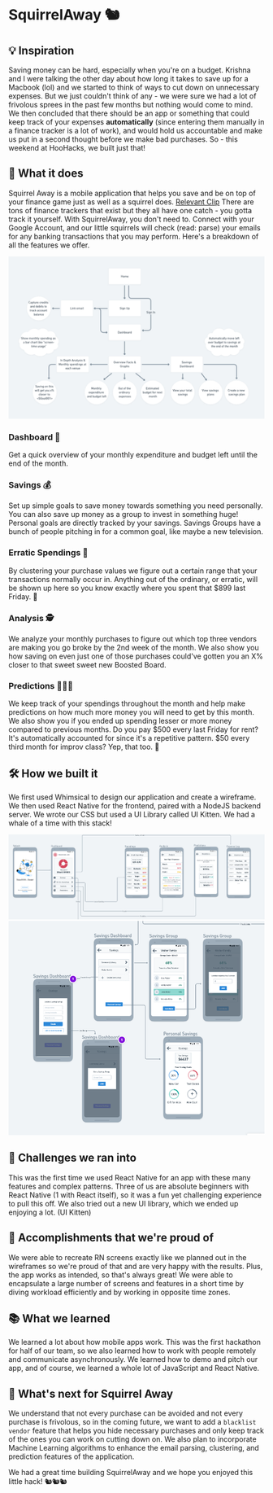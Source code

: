 # SquirrelAway 🐿️

## 💡 Inspiration

Saving money can be hard, especially when you're on a budget. Krishna and I were talking the other day about how long it takes to save up for a Macbook (lol) and we started to think of ways to cut down on unnecessary expenses. But we just couldn't think of any - we were sure we had a lot of frivolous sprees in the past few months but nothing would come to mind. We then concluded that there should be an app or something that could keep track of your expenses **automatically** (since entering them manually in a finance tracker is a lot of work), and would hold us accountable and make us put in a second thought before we make bad purchases. So - this weekend at HooHacks, we built just that!

## 🔮 What it does

Squirrel Away is a mobile application that helps you save and be on top of your finance game just as well as a squirrel does. [Relevant Clip](https://youtu.be/cZkAP-CQlhA?t=25) There are tons of finance trackers that exist but they all have one catch - you gotta track it yourself. With SquirrelAway, you don't need to. Connect with your Google Account, and our little squirrels will check (read: parse) your emails for any banking transactions that you may perform. Here's a breakdown of all the features we offer.

![](./devpost/workflow.png)

### Dashboard 🎯

Get a quick overview of your monthly expenditure and budget left until the end of the month.

### Savings 💰

Set up simple goals to save money towards something you need personally. You can also save up money as a group to invest in something huge! Personal goals are directly tracked by your savings. Savings Groups have a bunch of people pitching in for a common goal, like maybe a new television.

### Erratic Spendings 💸

By clustering your purchase values we figure out a certain range that your transactions normally occur in. Anything out of the ordinary, or erratic, will be shown up here so you know exactly where you spent that $899 last Friday. 🥴

### Analysis 🕵️

We analyze your monthly purchases to figure out which top three vendors are making you go broke by the 2nd week of the month. We also show you how saving on even just one of those purchases could've gotten you an X% closer to that sweet sweet new Boosted Board.

### Predictions 🔮🔮🔮

We keep track of your spendings throughout the month and help make predictions on how much more money you will need to get by this month. We also show you if you ended up spending lesser or more money compared to previous months. Do you pay $500 every last Friday for rent? It's automatically accounted for since it's a repetitive pattern. $50 every third month for improv class? Yep, that too. 💫

## 🛠️ How we built it

We first used Whimsical to design our application and create a wireframe. We then used React Native for the frontend, paired with a NodeJS backend server. We wrote our CSS but used a UI Library called UI Kitten. We had a whale of a time with this stack!

![](./devpost/screens.png)
![](./devpost/savings.png)

## 🚧 Challenges we ran into

This was the first time we used React Native for an app with these many features and complex patterns. Three of us are absolute beginners with React Native (1 with React itself), so it was a fun yet challenging experience to pull this off. We also tried out a new UI library, which we ended up enjoying a lot. (UI Kitten)

## 🥰 Accomplishments that we're proud of

We were able to recreate RN screens exactly like we planned out in the wireframes so we're proud of that and are very happy with the results. Plus, the app works as intended, so that's always great! We were able to encapsulate a large number of screens and features in a short time by diving workload efficiently and by working in opposite time zones.

## 📚 What we learned

We learned a lot about how mobile apps work. This was the first hackathon for half of our team, so we also learned how to work with people remotely and communicate asynchronously. We learned how to demo and pitch our app, and of course, we learned a whole lot of JavaScript and React Native.

## 🚀 What's next for Squirrel Away

We understand that not every purchase can be avoided and not every purchase is frivolous, so in the coming future, we want to add a `blacklist vendor` feature that helps you hide necessary purchases and only keep track of the ones you can work on cutting down on. We also plan to incorporate Machine Learning algorithms to enhance the email parsing, clustering, and prediction features of the application.

We had a great time building SquirrelAway and we hope you enjoyed this little hack! 🐿️🐿️🐿️
